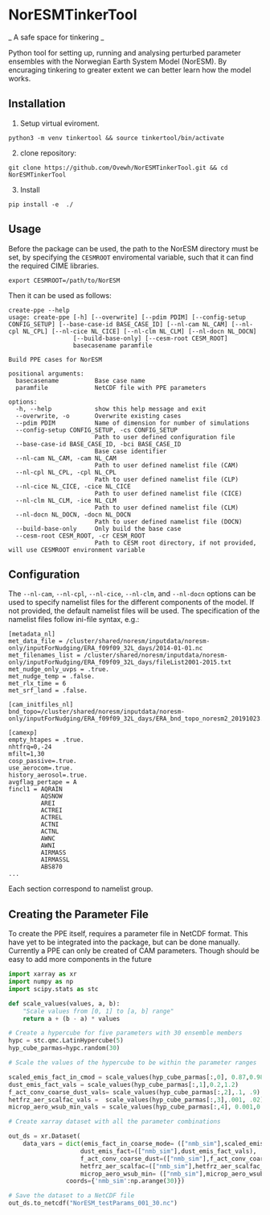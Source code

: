 # NorESMTinkerTool
_ A safe space for tinkering _ 

Python tool for setting up, running and analysing perturbed parameter ensembles with the Norwegian Earth System Model
(NorESM). 
By encuraging tinkering to greater extent we can better learn how the model works. 

## Installation 


1. Setup virtual eviroment.  

```
python3 -m venv tinkertool && source tinkertool/bin/activate
```

2. clone repository:
```
git clone https://github.com/Ovewh/NorESMTinkerTool.git && cd NorESMTinkerTool
```


3. Install 
```
pip install -e  ./
```

## Usage

Before the package can be used, the path to the NorESM directory must be set, by specifying the `CESMROOT` enviromental variable, such that it can find the required CIME libraries. 

```
export CESMROOT=/path/to/NorESM
```

Then it can be used as follows:

```
create-ppe --help
usage: create-ppe [-h] [--overwrite] [--pdim PDIM] [--config-setup CONFIG_SETUP] [--base-case-id BASE_CASE_ID] [--nl-cam NL_CAM] [--nl-cpl NL_CPL] [--nl-cice NL_CICE] [--nl-clm NL_CLM] [--nl-docn NL_DOCN]
                  [--build-base-only] [--cesm-root CESM_ROOT]
                  basecasename paramfile

Build PPE cases for NorESM

positional arguments:
  basecasename          Base case name
  paramfile             NetCDF file with PPE parameters

options:
  -h, --help            show this help message and exit
  --overwrite, -o       Overwrite existing cases
  --pdim PDIM           Name of dimension for number of simulations
  --config-setup CONFIG_SETUP, -cs CONFIG_SETUP
                        Path to user defined configuration file
  --base-case-id BASE_CASE_ID, -bci BASE_CASE_ID
                        Base case identifier
  --nl-cam NL_CAM, -cam NL_CAM
                        Path to user defined namelist file (CAM)
  --nl-cpl NL_CPL, -cpl NL_CPL
                        Path to user defined namelist file (CLP)
  --nl-cice NL_CICE, -cice NL_CICE
                        Path to user defined namelist file (CICE)
  --nl-clm NL_CLM, -ice NL_CLM
                        Path to user defined namelist file (CLM)
  --nl-docn NL_DOCN, -docn NL_DOCN
                        Path to user defined namelist file (DOCN)
  --build-base-only     Only build the base case
  --cesm-root CESM_ROOT, -cr CESM_ROOT
                        Path to CESM root directory, if not provided, will use CESMROOT environment variable
```

## Configuration
The `--nl-cam`, `--nl-cpl`, `--nl-cice`, `--nl-clm`, and `--nl-docn` options can be used to specify namelist files for the different components of the model. If not provided, the default namelist files will be used. The specification of the namelist files follow ini-file syntax, e.g.:

```
[metadata_nl]
met_data_file = /cluster/shared/noresm/inputdata/noresm-only/inputForNudging/ERA_f09f09_32L_days/2014-01-01.nc
met_filenames_list = /cluster/shared/noresm/inputdata/noresm-only/inputForNudging/ERA_f09f09_32L_days/fileList2001-2015.txt
met_nudge_only_uvps = .true.
met_nudge_temp = .false.
met_rlx_time = 6
met_srf_land = .false.

[cam_initfiles_nl]
bnd_topo=/cluster/shared/noresm/inputdata/noresm-only/inputForNudging/ERA_f09f09_32L_days/ERA_bnd_topo_noresm2_20191023.nc

[camexp]
empty_htapes = .true.
nhtfrq=0,-24
mfilt=1,30
cosp_passive=.true.
use_aerocom=.true.
history_aerosol=.true.
avgflag_pertape = A
fincl1 = AQRAIN
         AQSNOW
         AREI
         ACTREI
         ACTREL
         ACTNI
         ACTNL
         AWNC
         AWNI
         AIRMASS
         AIRMASSL
         ABS870
...
```
Each section correspond to namelist group.

## Creating the Parameter File

To create the PPE itself, requires a parameter file in NetCDF format. This have yet to be integrated into the package, but can be done manually. Currently a PPE can only be created of CAM parameters. Though should be easy to add more components in the future
```python
import xarray as xr
import numpy as np
import scipy.stats as stc

def scale_values(values, a, b):
    "Scale values from [0, 1] to [a, b] range"
    return a + (b - a) * values

# Create a hypercube for five parameters with 30 ensemble members
hypc = stc.qmc.LatinHypercube(5)
hyp_cube_parmas=hypc.random(30)

# Scale the values of the hypercube to be within the parameter ranges

scaled_emis_fact_in_cmod = scale_values(hyp_cube_parmas[:,0], 0.87,0.98)
dust_emis_fact_vals = scale_values(hyp_cube_parmas[:,1],0.2,1.2)
f_act_conv_coarse_dust_vals= scale_values(hyp_cube_parmas[:,2],.1, .9)
hetfrz_aer_scalfac_vals =  scale_values(hyp_cube_parmas[:,3],.001, .02)
microp_aero_wsub_min_vals = scale_values(hyp_cube_parmas[:,4], 0.001,0.3)

# Create xarray dataset with all the parameter combinations

out_ds = xr.Dataset(
    data_vars = dict(emis_fact_in_coarse_mode= (["nmb_sim"],scaled_emis_fact_in_cmod),
                    dust_emis_fact=(["nmb_sim"],dust_emis_fact_vals),
                    f_act_conv_coarse_dust=(["nmb_sim"],f_act_conv_coarse_dust_vals),
                    hetfrz_aer_scalfac=(["nmb_sim"],hetfrz_aer_scalfac_vals ), 
                    microp_aero_wsub_min= (["nmb_sim"],microp_aero_wsub_min_vals )),
                coords={'nmb_sim':np.arange(30)})

# Save the dataset to a NetCDF file
out_ds.to_netcdf("NorESM_testParams_001_30.nc")
```
